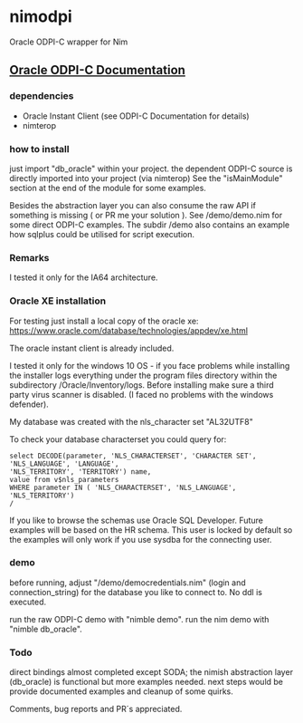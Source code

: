 # nimodpi
Oracle ODPI-C wrapper for Nim

## [Oracle ODPI-C Documentation](https://oracle.github.io/odpi/)
 
### dependencies
- Oracle Instant Client (see ODPI-C Documentation for details)
- nimterop 

### how to install
just import "db_oracle" within your project. 
the dependent ODPI-C source is directly imported into your project (via nimterop) 
See the "isMainModule" section at the end of the module for some examples.

Besides the abstraction layer you can also consume the raw API if something is
missing ( or PR me your solution ).
See /demo/demo.nim for some direct ODPI-C examples. 
The subdir /demo also contains an example how sqlplus could be utilised for script execution.

### Remarks
I tested it only for the IA64 architecture.

### Oracle XE installation
For testing just install a local copy of the oracle xe:
https://www.oracle.com/database/technologies/appdev/xe.html

The oracle instant client is already included.

I tested it only for the windows 10 OS - if you face problems while installing
the installer logs everything under the program files directory within the subdirectory
/Oracle/Inventory/logs. Before installing make sure a third party virus scanner is disabled.
(I faced no problems with the windows defender).

My database was created with the nls_character set "AL32UTF8"

To check your database characterset you could query for:

```PLSQL
select DECODE(parameter, 'NLS_CHARACTERSET', 'CHARACTER SET',
'NLS_LANGUAGE', 'LANGUAGE',
'NLS_TERRITORY', 'TERRITORY') name,
value from v$nls_parameters
WHERE parameter IN ( 'NLS_CHARACTERSET', 'NLS_LANGUAGE', 'NLS_TERRITORY')
/
```

If you like to browse the schemas use Oracle SQL Developer.
Future examples will be based on the HR schema. 
This user is locked by default so the examples will only work if you use
sysdba for the connecting user.

### demo
before running, adjust  "/demo/democredentials.nim" (login and connection_string) 
for the database you like to connect to. No ddl is executed. 

run the raw ODPI-C demo with "nimble demo".
run the nim demo with "nimble db_oracle".

### Todo
direct bindings almost completed except SODA; 
the nimish abstraction layer (db_oracle) is functional but more examples needed.
next steps would be provide documented examples and cleanup of some quirks.

Comments, bug reports and PR´s appreciated.
